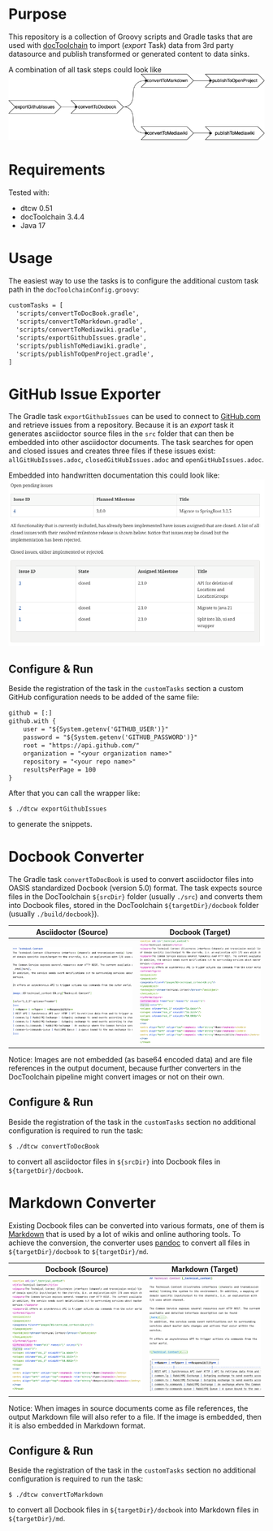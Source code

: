 # Purpose
This repository is a collection of Groovy scripts and Gradle tasks that are used with [docToolchain](https://github.com/docToolchain/docToolchain)
to import (_export_ Task) data from 3rd party datasource and publish transformed or generated content to data sinks.

A combination of all task steps could look like
![pipeline][0]


# Requirements
Tested with:
- dtcw 0.51
- docToolchain 3.4.4
- Java 17

# Usage
The easiest way to use the tasks is to configure the additional custom task path in the `docToolchainConfig.groovy`:
````
customTasks = [
  'scripts/convertToDocBook.gradle',
  'scripts/convertToMarkdown.gradle',
  'scripts/convertToMediawiki.gradle',
  'scripts/exportGithubIssues.gradle',
  'scripts/publishToMediawiki.gradle',
  'scripts/publishToOpenProject.gradle',
]
````

# GitHub Issue Exporter
The Gradle task `exportGithubIssues` can be used to connect to [GitHub.com](https://www.github.com) and retrieve issues from a repository.
Because it is an _export_ task it generates asciidoctor source files in the `src` folder that can then be embedded into other asciidoctor
documents. The task searches for open and closed issues and creates three files if these issues exist: `allGitHubIssues.adoc`,
`closedGitHubIssues.adoc` and `openGitHubIssues.adoc`.

Embedded into handwritten documentation this could look like:
![githubissues][1]

## Configure & Run
Beside the registration of the task in the `customTasks` section a custom GitHub configuration needs to be added of the same file:
````
github = [:]
github.with {
    user = "${System.getenv('GITHUB_USER')}"
    password = "${System.getenv('GITHUB_PASSWORD')}"
    root = "https://api.github.com/"
    organization = "<your organization name>"
    repository = "<your repo name>"
    resultsPerPage = 100
}
````

After that you can call the wrapper like:
````
$ ./dtcw exportGithubIssues
````
to generate the snippets.

# Docbook Converter
The Gradle task `convertToDocBook` is used to convert asciidoctor files into OASIS standardized Docbook (version 5.0) format. The task
expects source files in the DocToolchain `${srcDir}` folder (usually `./src`) and converts them into Docbook files, stored in the
DocToolchain `${targetDir}/docbook` folder (usually `./build/docbook`}).

| Asciidoctor (Source) | Docbook (Target) |
|----------------------|------------------|
| ![asciidoc][2]       | ![docbook][3]    |

Notice: Images are not embedded (as base64 encoded data) and are file references in the output document, because further converters in the
DocToolchain pipeline might convert images or not on their own.

## Configure & Run
Beside the registration of the task in the `customTasks` section no additional configuration is required to run the task:
````
$ ./dtcw convertToDocBook
````
to convert all asciidoctor files in `${srcDir}` into Docbook files in `${targetDir}/docbook`.

# Markdown Converter
Existing Docbook files can be converted into various formats, one of them is [Markdown](https://daringfireball.net/projects/markdown) that
is used by a lot of wikis and online authoring tools. To achieve the conversion, the converter uses [pandoc](https://pandoc.org) to convert
all files in `${targetDir}/docbook` to `${targetDir}/md`.

| Docbook (Source) | Markdown (Target) |
|------------------|-------------------|
| ![docbook][3]    | ![markdown][4]    |

Notice: When images in source documents come as file references, the output Markdown file will also refer to a file. If the image is 
embedded, then it is also embedded in Markdown format.

## Configure & Run
Beside the registration of the task in the `customTasks` section no additional configuration is required to run the task:
````
$ ./dtcw convertToMarkdown
````
to convert all Docbook files in `${targetDir}/docbook` into Markdown files in `${targetDir}/md`.

[0]: res/images/dtc-pipeline.drawio.png
[1]: res/images/screenshot.png
[2]: res/images/asciidoctor.png
[3]: res/images/docbook.png
[4]: res/images/markdown.png


